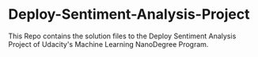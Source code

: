 # Deploy-Sentiment-Analysis-Project

This Repo contains the solution files to the Deploy Sentiment Analysis Project of Udacity's Machine Learning NanoDegree Program.
